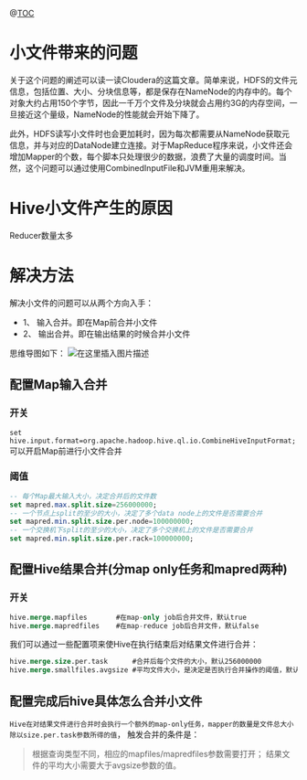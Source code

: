 @[TOC](hive小文件合并)
# 小文件带来的问题

关于这个问题的阐述可以读一读Cloudera的这篇文章。简单来说，HDFS的文件元信息，包括位置、大小、分块信息等，都是保存在NameNode的内存中的。每个对象大约占用150个字节，因此一千万个文件及分块就会占用约3G的内存空间，一旦接近这个量级，NameNode的性能就会开始下降了。

此外，HDFS读写小文件时也会更加耗时，因为每次都需要从NameNode获取元信息，并与对应的DataNode建立连接。对于MapReduce程序来说，小文件还会增加Mapper的个数，每个脚本只处理很少的数据，浪费了大量的调度时间。当然，这个问题可以通过使用CombinedInputFile和JVM重用来解决。

# Hive小文件产生的原因

Reducer数量太多

# 解决方法
解决小文件的问题可以从两个方向入手：
- 1、 输入合并。即在Map前合并小文件
- 2、 输出合并。即在输出结果的时候合并小文件

思维导图如下：
![在这里插入图片描述](https://img-blog.csdnimg.cn/20210524205729403.png?x-oss-process=image/watermark,type_ZmFuZ3poZW5naGVpdGk,shadow_10,text_aHR0cHM6Ly9ibG9nLmNzZG4ubmV0L3UwMTE2MjQxNTc=,size_16,color_FFFFFF,t_70)


## 配置Map输入合并
### 开关
`set  hive.input.format=org.apache.hadoop.hive.ql.io.CombineHiveInputFormat; `可以开启Map前进行小文件合并
### 阈值
```sql
-- 每个Map最大输入大小，决定合并后的文件数
set mapred.max.split.size=256000000;
-- 一个节点上split的至少的大小，决定了多个data node上的文件是否需要合并
set mapred.min.split.size.per.node=100000000;
-- 一个交换机下split的至少的大小，决定了多个交换机上的文件是否需要合并
set mapred.min.split.size.per.rack=100000000;
```


## 配置Hive结果合并(分map only任务和mapred两种)
### 开关
```sql
hive.merge.mapfiles       #在map-only job后合并文件，默认true
hive.merge.mapredfiles    #在map-reduce job后合并文件，默认false
```

我们可以通过一些配置项来使Hive在执行结束后对结果文件进行合并：
```sql
hive.merge.size.per.task      #合并后每个文件的大小，默认256000000
hive.merge.smallfiles.avgsize #平均文件大小，是决定是否执行合并操作的阈值，默认16000000
```

## 配置完成后hive具体怎么合并小文件
`Hive在对结果文件进行合并时会执行一个额外的map-only任务，mapper的数量是文件总大小除以size.per.task参数所得的值`，
触发合并的条件是：
> 根据查询类型不同，相应的mapfiles/mapredfiles参数需要打开；
   结果文件的平均大小需要大于avgsize参数的值。

